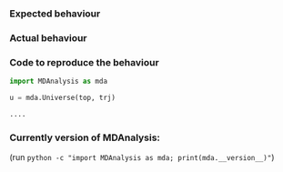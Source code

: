 <!-- 

If you have a QUESTION such as 

- how to use MDAnalysis in general
- how to accomplish something specific,
- what output means
- ... or similar questions related to USING MDAnalysis 

then please *ask this question on the user mailing list*

   https://groups.google.com/forum/#!forum/mdnalysis-discussion

The issue tracker is meant for DEFECTS ("BUGS"), new FEATURES, and
decisions on the API. In order to keep the volume of work on the issue
tracker manageable for our volunteer developers, we will IMMEDIATELY
CLOSE ISSUES THAT ARE BETTER ANSWERED ON THE USER MAILINGLIST.

We really appreciate you as a user getting in touch with us --- no 
matter what you want to discuss. But we need your help keeping the 
amount of work manageable so please use the mailing list for questions 
and the issue tracker for code-related issues.

Thank you!

The MDAnalysis Development Team

-->
### Expected behaviour


### Actual behaviour


### Code to reproduce the behaviour

``` python
import MDAnalysis as mda

u = mda.Universe(top, trj)

....

```

### Currently version of MDAnalysis:
(run `python -c "import MDAnalysis as mda; print(mda.__version__)"`)

